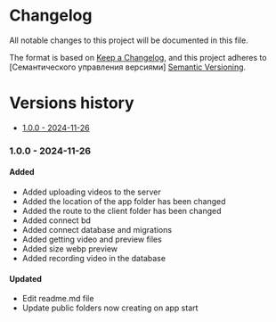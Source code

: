 # Changelog
All notable changes to this project will be documented in this file.

The format is based on [Keep a Changelog](https://keepachangelog.com/en/1.0.0/), and this project adheres to [Семантического управления версиями] [Semantic Versioning](https://semver.org/spec/v2.0.0.html).

# Versions history
- [1.0.0 - 2024-11-26](#100---2024-11-26)

### 1.0.0 - 2024-11-26
#### Added
- Added uploading videos to the server
- Added the location of the app folder has been changed
- Added the route to the client folder has been changed
- Added connect bd
- Added connect database and migrations
- Added getting video and preview files
- Added size webp preview
- Added recording video in the database

#### Updated
- Edit readme.md file
- Update public folders now creating on app start